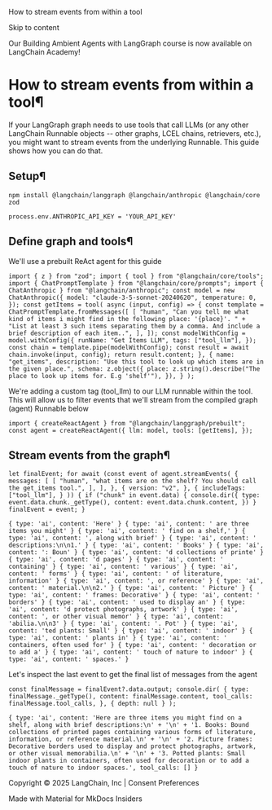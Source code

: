 How to stream events from within a tool

Skip to content

Our Building Ambient Agents with LangGraph course is now available on LangChain Academy!

# How to stream events from within a tool¶

If your LangGraph graph needs to use tools that call LLMs (or any other LangChain Runnable objects -- other graphs, LCEL chains, retrievers, etc.), you might want to stream events from the underlying Runnable. This guide shows how you can do that.

## Setup¶

```
npm install @langchain/langgraph @langchain/anthropic @langchain/core zod
```

```
process.env.ANTHROPIC_API_KEY = 'YOUR_API_KEY'
```

## Define graph and tools¶

We'll use a prebuilt ReAct agent for this guide

```
import { z } from "zod"; import { tool } from "@langchain/core/tools"; import { ChatPromptTemplate } from "@langchain/core/prompts"; import { ChatAnthropic } from "@langchain/anthropic"; const model = new ChatAnthropic({ model: "claude-3-5-sonnet-20240620", temperature: 0, }); const getItems = tool( async (input, config) => { const template = ChatPromptTemplate.fromMessages([ [ "human", "Can you tell me what kind of items i might find in the following place: '{place}'. " + "List at least 3 such items separating them by a comma. And include a brief description of each item..", ], ]); const modelWithConfig = model.withConfig({ runName: "Get Items LLM", tags: ["tool_llm"], }); const chain = template.pipe(modelWithConfig); const result = await chain.invoke(input, config); return result.content; }, { name: "get_items", description: "Use this tool to look up which items are in the given place.", schema: z.object({ place: z.string().describe("The place to look up items for. E.g 'shelf'"), }), } );
```

We're adding a custom tag (tool_llm) to our LLM runnable within the tool. This will allow us to filter events that we'll stream from the compiled graph (agent) Runnable below

```
import { createReactAgent } from "@langchain/langgraph/prebuilt"; const agent = createReactAgent({ llm: model, tools: [getItems], });
```

## Stream events from the graph¶

```
let finalEvent; for await (const event of agent.streamEvents( { messages: [ [ "human", "what items are on the shelf? You should call the get_items tool.", ], ], }, { version: "v2", }, { includeTags: ["tool_llm"], } )) { if ("chunk" in event.data) { console.dir({ type: event.data.chunk._getType(), content: event.data.chunk.content, }) } finalEvent = event; } 
```

```
{ type: 'ai', content: 'Here' } { type: 'ai', content: ' are three items you might' } { type: 'ai', content: ' find on a shelf,' } { type: 'ai', content: ', along with brief' } { type: 'ai', content: ' descriptions:\n\n1.' } { type: 'ai', content: ' Books' } { type: 'ai', content: ': Boun' } { type: 'ai', content: 'd collections of printe' } { type: 'ai', content: 'd pages' } { type: 'ai', content: ' containing' } { type: 'ai', content: ' various' } { type: 'ai', content: ' forms' } { type: 'ai', content: ' of literature, information' } { type: 'ai', content: ', or reference' } { type: 'ai', content: ' material.\n\n2.' } { type: 'ai', content: ' Picture' } { type: 'ai', content: ' frames: Decorative' } { type: 'ai', content: ' borders' } { type: 'ai', content: ' used to display an' } { type: 'ai', content: 'd protect photographs, artwork' } { type: 'ai', content: ', or other visual memor' } { type: 'ai', content: 'abilia.\n\n3' } { type: 'ai', content: '. Pot' } { type: 'ai', content: 'ted plants: Small' } { type: 'ai', content: ' indoor' } { type: 'ai', content: ' plants in' } { type: 'ai', content: ' containers, often used for' } { type: 'ai', content: ' decoration or to add a' } { type: 'ai', content: ' touch of nature to indoor' } { type: 'ai', content: ' spaces.' } 
```

Let's inspect the last event to get the final list of messages from the agent

```
const finalMessage = finalEvent?.data.output; console.dir( { type: finalMessage._getType(), content: finalMessage.content, tool_calls: finalMessage.tool_calls, }, { depth: null } );
```

```
{ type: 'ai', content: 'Here are three items you might find on a shelf, along with brief descriptions:\n' + '\n' + '1. Books: Bound collections of printed pages containing various forms of literature, information, or reference material.\n' + '\n' + '2. Picture frames: Decorative borders used to display and protect photographs, artwork, or other visual memorabilia.\n' + '\n' + '3. Potted plants: Small indoor plants in containers, often used for decoration or to add a touch of nature to indoor spaces.', tool_calls: [] }
```

Copyright © 2025 LangChain, Inc | Consent Preferences

Made with Material for MkDocs Insiders
